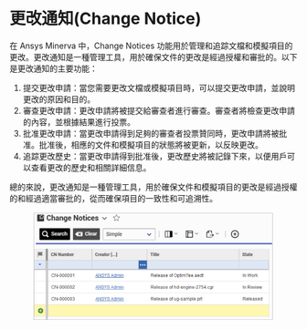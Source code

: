 # 更改通知(Change Notice)

在 Ansys Minerva 中，Change Notices 功能用於管理和追踪文檔和模擬項目的更改。更改通知是一種管理工具，用於確保文件的更改是經過授權和審批的。以下是更改通知的主要功能：

1. 提交更改申請：當您需要更改文檔或模擬項目時，可以提交更改申請，並說明更改的原因和目的。
2. 審查更改申請：更改申請將被提交給審查者進行審查。審查者將檢查更改申請的內容，並根據結果進行投票。
3. 批准更改申請：當更改申請得到足夠的審查者投票贊同時，更改申請將被批准。批准後，相應的文件和模擬項目的狀態將被更新，以反映更改。
4. 追踪更改歷史：當更改申請得到批准後，更改歷史將被記錄下來，以便用戶可以查看更改的歷史和相關詳細信息。

總的來說，更改通知是一種管理工具，用於確保文件和模擬項目的更改是經過授權的和經過適當審批的，從而確保項目的一致性和可追溯性。

<figure><img src="../.gitbook/assets/image (8).png" alt=""><figcaption></figcaption></figure>
